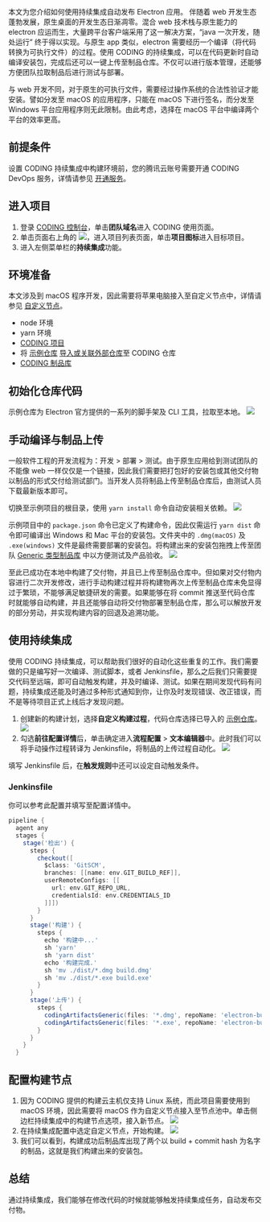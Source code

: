 本文为您介绍如何使用持续集成自动发布 Electron 应用。
伴随着 web 开发生态蓬勃发展，原生桌面的开发生态日渐凋零。混合 web 技术栈与原生能力的 electron 应运而生，大量跨平台客户端采用了这一解决方案，“java 一次开发，随处运行” 终于得以实现。与原生 app 类似，electron 需要经历一个编译（将代码转换为可执行文件）的过程。使用 CODING 的持续集成，可以在代码更新时自动编译安装包，完成后还可以一键上传至制品仓库。不仅可以进行版本管理，还能够方便团队拉取制品后进行测试与部署。

与 web 开发不同，对于原生的可执行文件，需要经过操作系统的合法性验证才能安装。譬如分发至 macOS 的应用程序，只能在 macOS 下进行签名，而分发至 Windows 平台应用程序则无此限制。由此考虑，选择在 macOS 平台中编译两个平台的效率更高。

## 前提条件
设置 CODING 持续集成中构建环境前，您的腾讯云账号需要开通 CODING DevOps 服务，详情请参见 [开通服务](https://cloud.tencent.com/document/product/1115/37268)。

## 进入项目
1. 登录 [CODING 控制台](https://console.cloud.tencent.com/coding)，单击**团队域名**进入 CODING 使用页面。
2. 单击页面右上角的 <img src ="https://main.qcloudimg.com/raw/d94a8e60dd3a41d0af07d72ae0e9d70e.png" style ="margin:0">，进入项目列表页面，单击**项目图标**进入目标项目。
3.  进入左侧菜单栏的**持续集成**功能。



## 环境准备[](id:front-ready)
本文涉及到 macOS 程序开发，因此需要将苹果电脑接入至自定义节点中，详情请参见 [自定义节点](https://cloud.tencent.com/document/product/1115/66307#manual)。
-  node 环境
-   yarn 环境
-   [CODING 项目](https://help.coding.net/docs/start/project.html)
-   将 [示例仓库](https://coding-public.coding.net/public/electron-ci-demo/electron-ci-demo/git/files) [导入或关联外部仓库](https://cloud.tencent.com/document/product/1112/64237)至 CODING 仓库
-   [CODING 制品库](https://cloud.tencent.com/document/product/1116)

## 初始化仓库代码[](id:init)
示例仓库为 Electron 官方提供的一系列的脚手架及 CLI 工具，拉取至本地。
![](https://qcloudimg.tencent-cloud.cn/raw/be957d2c30059e2d9ebad5dd9950e054.png)

## 手动编译与制品上传[](id:manual)
一般软件工程的开发流程为：开发 > 部署 > 测试。由于原生应用给到测试团队的不能像 web 一样仅仅是一个链接，因此我们需要把打包好的安装包或其他交付物以制品的形式交付给测试部门。当开发人员将制品上传至制品仓库后，由测试人员下载最新版本即可。

切换至示例项目的根目录，使用 `yarn install` 命令自动安装相关依赖。
![](https://qcloudimg.tencent-cloud.cn/raw/a940747dd96fd5e2872cf3a116597bee.png)

示例项目中的 `package.json` 命令已定义了构建命令，因此仅需运行 `yarn dist` 命令即可编译出 Windows 和 Mac 平台的安装包。文件夹中的 `.dmg(macOS)` 及 `.exe(windows)` 文件是最终需要部署的安装包。将构建出来的安装包拖拽上传至团队 [Generic 类型制品库](https://cloud.tencent.com/document/product/1116/46528) 中以方便测试及产品验收。
![](https://qcloudimg.tencent-cloud.cn/raw/dee85fd727c8084d3c475bdb300fa1bb.png)

至此已成功在本地中构建了交付物，并且已上传至制品仓库中。但如果对交付物内容进行二次开发修改，进行手动构建过程并将构建物再次上传至制品仓库未免显得过于繁琐，不能够满足敏捷研发的需要。如果能够在将 commit 推送至代码仓库时就能够自动构建，并且还能够自动将交付物部署至制品仓库，那么可以解放开发的部分劳动，并实现构建内容的回退及追溯功能。

## 使用持续集成[](id:using-ci)
使用 CODING 持续集成，可以帮助我们很好的自动化这些重复的工作。我们需要做的只是编写好一次编译、测试脚本，或者 Jenkinsfile，那么之后我们只需要提交代码至远端，即可自动触发构建，并及时编译、测试。如果在期间发现代码有问题，持续集成还能及时通过多种形式通知到你，让你及时发现错误、改正错误，而不是等待项目正式上线后才发现问题。
1. 创建新的构建计划，选择**自定义构建过程**，代码仓库选择已导入的 [示例仓库](https://e.coding.net/coding-public/electron-ci-demo.git)。
![](https://qcloudimg.tencent-cloud.cn/raw/6407840f0163c641a0836a4a3b2b0a6c.png)
2. 勾选**前往配置详情**后，单击确定进入**流程配置** > **文本编辑器**中。此时我们可以将手动操作过程转译为 Jenkinsfile，将制品的上传过程自动化。
![](https://qcloudimg.tencent-cloud.cn/raw/bc8b16f9bbd5b8058e2b471d4c722655.png)

填写 Jenkinsfile 后，在**触发规则**中还可以设定自动触发条件。

### Jenkinsfile
你可以参考此配置并填写至配置详情中。
```groovy
pipeline {
  agent any
  stages {
    stage('检出') {
      steps {
        checkout([
          $class: 'GitSCM',
          branches: [[name: env.GIT_BUILD_REF]],
          userRemoteConfigs: [[
            url: env.GIT_REPO_URL,
            credentialsId: env.CREDENTIALS_ID
          ]]])
        }
      }
      stage('构建') {
        steps {
          echo '构建中...'
          sh 'yarn'
          sh 'yarn dist'
          echo '构建完成.'
          sh 'mv ./dist/*.dmg build.dmg'
          sh 'mv ./dist/*.exe build.exe'
        }
      }
      stage('上传') {
        steps {
          codingArtifactsGeneric(files: '*.dmg', repoName: 'electron-build', credentialsId: '${env.CODING_ARTIFACTS_CREDENTIALS_ID}', withBuildProps: true, version: '${env.GIT_BUILD_REF}')
          codingArtifactsGeneric(files: '*.exe', repoName: 'electron-build', credentialsId: '${env.CODING_ARTIFACTS_CREDENTIALS_ID}', withBuildProps: true, version: '${env.GIT_BUILD_REF}')
        }
      }
    }
  }
  ```

## 配置构建节点[](id:ci-node)
1. 因为 CODING 提供的构建云主机仅支持 Linux 系统，而此项目需要使用到 macOS 环境，因此需要将 macOS 作为自定义节点接入至节点池中。单击侧边栏持续集成中的构建节点选项，接入新节点。
![](https://qcloudimg.tencent-cloud.cn/raw/c9598a6d49c458c72b8f527fdd126e19.png)
2. 在持续集成配置中选定自定义节点，开始构建。
![](https://qcloudimg.tencent-cloud.cn/raw/956022c962055d95174be144bca30d7f.png)
3. 我们可以看到，构建成功后制品库出现了两个以 build + commit hash 为名字的制品，这就是我们构建出来的安装包。

## 总结[](id:summarize)
通过持续集成，我们能够在修改代码的时候就能够触发持续集成任务，自动发布交付物。
